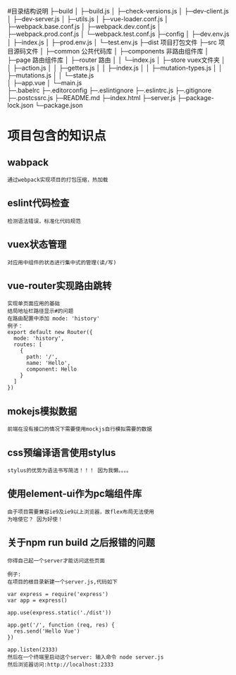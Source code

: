 #目录结构说明
├─build
│   ├─build.js
│   ├─check-versions.js
│   ├─dev-client.js
│   ├─dev-server.js
│   ├─utils.js
│   ├─vue-loader.conf.js
│   ├─webpack.base.conf.js
│   ├─webpack.dev.conf.js
│   ├─webpack.prod.conf.js
│   └─webpack.test.conf.js
├─config
│   ├─dev.env.js
│   ├─index.js
│   ├─prod.env.js
│   └─test.env.js
├─dist	项目打包文件
├─src	项目源码文件
│   ├─common		公共代码库
│   ├─components	非路由组件库
│   ├─page			路由组件库
│   ├─router		路由
│   │  └─index.js
│   ├─store			vuex文件夹
│	│  ├─action.js
│	│  ├─getters.js
│	│  ├─index.js
│	│  ├─mutation-types.js
│	│  ├─mutations.js
│   │  └─state.js		
│   ├─app.vue
│   └─main.js		
├─.babelrc
├─.editorconfig
├─.eslintignore
├─.eslintrc.js
├─.gitignore
├─.postcssrc.js
├─README.md
├─index.html
├─server.js
├─package-lock.json
└─package.json
# 项目包含的知识点
## wabpack
	通过webpack实现项目的打包压缩，热加载
## eslint代码检查
	检测语法错误，标准化代码规范
## vuex状态管理
	对应用中组件的状态进行集中式的管理(读/写)
## vue-router实现路由跳转
	实现单页面应用的基础
	结局地址栏路径显示#的问题
	在路由配置中添加 mode: 'history'
	例子：
	export default new Router({
	  mode: 'history',
	  routes: [
	    {
	      path: '/',
	      name: 'Hello',
	      component: Hello
	    }
	  ]
	})
## mokejs模拟数据
	前端在没有接口的情况下需要使用mockjs自行模拟需要的数据
## css预编译语言使用stylus
	stylus的优势为语法书写简洁！！！ 因为我懒。。。。
## 使用element-ui作为pc端组件库
	由于项目需要兼容ie9及ie9以上浏览器，故flex布局无法使用
	为啥使它？ 因为好使！
## 关于npm run build 之后报错的问题
	你得自己起一个server才能访问这些页面
	
	例子:
	在项目的根目录新建一个server.js,代码如下
	
	var express = require('express')
	var app = express()
	
	app.use(express.static('./dist'))
	
	app.get('/', function (req, res) {
	  res.send('Hello Vue')
	})
	
	app.listen(2333)
	然后在一个终端里启动这个server: 输入命令 node server.js
	然后浏览器访问:http://localhost:2333
